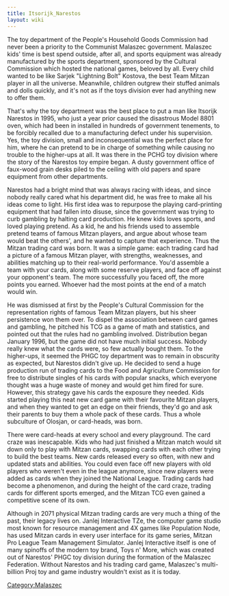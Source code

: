 ```yaml
---
title: Itsorijk_Narestos
layout: wiki
---
```

The toy department of the People's Household Goods Commission had never
been a priority to the Communist Malaszec government. Malaszec kids'
time is best spend outside, after all, and sports equipment was already
manufactured by the sports department, sponsored by the Cultural
Commission which hosted the national games, beloved by all. Every child
wanted to be like Sarjek "Lightning Bolt" Kostova, the best Team Mitzan
player in all the universe. Meanwhile, children outgrew their stuffed
animals and dolls quickly, and it's not as if the toys division ever had
anything new to offer them.

That's why the toy department was the best place to put a man like
Itsorijk Narestos in 1995, who just a year prior caused the disastrous
Model 8801 oven, which had been in installed in hundreds of government
tenements, to be forcibly recalled due to a manufacturing defect under
his supervision. Yes, the toy division, small and inconsequential was
the perfect place for him, where he can pretend to be in charge of
something while causing no trouble to the higher-ups at all. It was
there in the PCHG toy division where the story of the Narestos toy
empire began. A dusty government office of faux-wood grain desks piled
to the ceiling with old papers and spare equipment from other
departments.

Narestos had a bright mind that was always racing with ideas, and since
nobody really cared what his department did, he was free to make all his
ideas come to light. His first idea was to repurpose the playing
card-printing equipment that had fallen into disuse, since the
government was trying to curb gambling by halting card production. He
knew kids loves sports, and loved playing pretend. As a kid, he and his
friends used to assemble pretend teams of famous Mitzan players, and
argue about whose team would beat the others', and he wanted to capture
that experience. Thus the Mitzan trading card was born. It was a simple
game: each trading card had a picture of a famous Mitzan player, with
strengths, weaknesses, and abilities matching up to their real-world
performance. You'd assemble a team with your cards, along with some
reserve players, and face off against your opponent's team. The more
successfully you faced off, the more points you earned. Whoever had the
most points at the end of a match would win.

He was dismissed at first by the People's Cultural Commission for the
representation rights of famous Team Mitzan players, but his sheer
persistence won them over. To dispel the association between card games
and gambling, he pitched his TCG as a game of math and statistics, and
pointed out that the rules had no gambling involved. Distribution began
January 1996, but the game did not have much initial success. Nobody
really knew what the cards were, so few actually bought them. To the
higher-ups, it seemed the PHGC toy department was to remain in obscurity
as expected, but Narestos didn't give up. He decided to send a huge
production run of trading cards to the Food and Agriculture Commission
for free to distribute singles of his cards with popular snacks, which
everyone thought was a huge waste of money and would get him fired for
sure. However, this strategy gave his cards the exposure they needed.
Kids started playing this neat new card game with their favourite Mitzan
players, and when they wanted to get an edge on their friends, they'd go
and ask their parents to buy them a whole pack of these cards. Thus a
whole subculture of Olosjan, or card-heads, was born.

There were card-heads at every school and every playground. The card
craze was inescapable. Kids who had just finished a Mitzan match would
sit down only to play with Mitzan cards, swapping cards with each other
trying to build the best teams. New cards released every so often, with
new and updated stats and abilities. You could even face off new players
with old players who weren't even in the league anymore, since new
players were added as cards when they joined the National League.
Trading cards had become a phenomenon, and during the height of the card
craze, trading cards for different sports emerged, and the Mitzan TCG
even gained a competitive scene of its own.

Although in 2071 physical Mitzan trading cards are very much a thing of
the past, their legacy lives on. Janlej Interactive TZe, the computer
game studio most known for resource management and 4X games like
Population Node, has used Mitzan cards in every user interface for its
game series, Mitzan Pro League Team Management Simulator. Janlej
Interactive itself is one of many spinoffs of the modern toy brand, Toys
n' More, which was created out of Narestos' PHGC toy division during the
formation of the Malaszec Federation. Without Narestos and his trading
card game, Malaszec's multi-billion Proj toy and game industry wouldn't
exist as it is today.

[Category:Malaszec](Category:Malaszec "wikilink")
